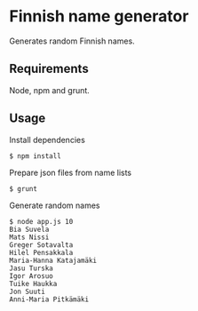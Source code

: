 # Finnish name generator

Generates random Finnish names.

## Requirements

Node, npm and grunt.

## Usage

Install dependencies

```
$ npm install
```

Prepare json files from name lists

```
$ grunt
```

Generate random names

```
$ node app.js 10
Bia Suvela
Mats Nissi
Greger Sotavalta
Hilel Pensakkala
Maria-Hanna Katajamäki
Jasu Turska
Igor Arosuo
Tuike Haukka
Jon Suuti
Anni-Maria Pitkämäki
```

